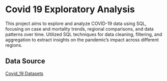 # Covid 19 Exploratory Analysis

This project aims to explore and analyze  COVID-19 data using SQL, focusing on case and mortality trends, regional comparisons, and data patterns over time. Utilized SQL techniques for data cleaning, filtering, and aggregation to extract insights on the pandemic’s impact across different regions.


## Data Source

[Covid_19 Datasets](https://drive.google.com/drive/folders/1j4HSv1dAzQ0rb1_5Lq2034Newj4rsVFe?usp=drive_link)


